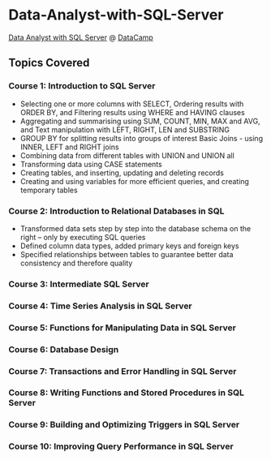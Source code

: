# Data-Analyst-with-SQL-Server

[Data Analyst with SQL Server](https://learn.datacamp.com/career-tracks/data-analyst-with-sql-server?version=2) @ [DataCamp](https://learn.datacamp.com/)

## Topics Covered
### Course 1: Introduction to SQL Server
- Selecting one or more columns with SELECT, Ordering results with ORDER BY, and Filtering results using WHERE and HAVING clauses
- Aggregating and summarising using SUM, COUNT, MIN, MAX and AVG, and Text manipulation with LEFT, RIGHT, LEN and SUBSTRING
- GROUP BY for splitting results into groups of interest Basic Joins - using INNER, LEFT and RIGHT joins
- Combining data from different tables with UNION and UNION all
- Transforming data using CASE statements
- Creating tables, and inserting, updating and deleting records
- Creating and using variables for more efficient queries, and creating temporary tables

### Course 2: Introduction to Relational Databases in SQL
- Transformed data sets step by step into the database schema on the right – only by executing SQL queries
- Defined column data types, added primary keys and foreign keys
- Specified relationships between tables to guarantee better data consistency and therefore quality

### Course 3: Intermediate SQL Server

### Course 4: Time Series Analysis in SQL Server

### Course 5: Functions for Manipulating Data in SQL Server

### Course 6: Database Design

### Course 7: Transactions and Error Handling in SQL Server

### Course 8: Writing Functions and Stored Procedures in SQL Server

### Course 9: Building and Optimizing Triggers in SQL Server

### Course 10: Improving Query Performance in SQL Server
